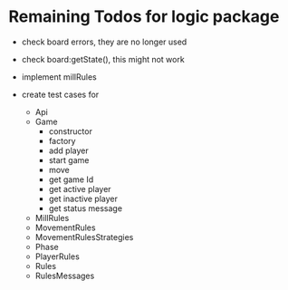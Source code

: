 # Remaining Todos for logic package

- check board errors, they are no longer used
- check board:getState(), this might not work
- implement millRules


- create test cases for
    - Api
    - Game
        - constructor
        - factory
        - add player
        - start game
        - move
        - get game Id
        - get active player
        - get inactive player 
        - get status message
    - MillRules
    - MovementRules
    - MovementRulesStrategies
    - Phase
    - PlayerRules
    - Rules
    - RulesMessages
        
